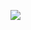 ![](http://github-profile-summary-cards.vercel.app/api/cards/profile-details?username=GamerXCZ&theme=tokyonight)
